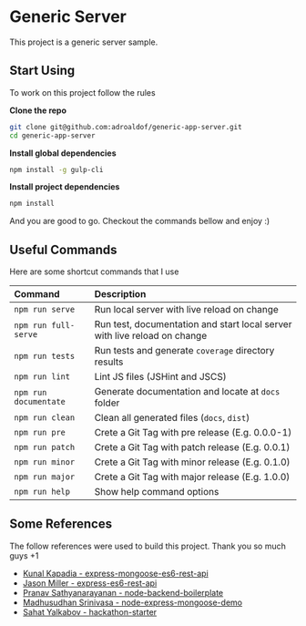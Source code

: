 # Generic Server

This project is a generic server sample.

## Start Using

To work on this project follow the rules

**Clone the repo**
```bash
git clone git@github.com:adroaldof/generic-app-server.git
cd generic-app-server
```

**Install global dependencies**
```bash
npm install -g gulp-cli
```


**Install project dependencies**
```bash
npm install
```

And you are good to go. Checkout the commands bellow and enjoy :)


## Useful Commands

Here are some shortcut commands that I use

| Command | Description |
| :---    | :---        |
| `npm run serve` | Run local server with live reload on change |
| `npm run full-serve` | Run test, documentation and start local server with live reload on change |
| `npm run tests` | Run tests and generate `coverage` directory results |
| `npm run lint` | Lint JS files (JSHint and JSCS) |
| `npm run documentate` | Generate documentation and locate at `docs` folder |
| `npm run clean` | Clean all generated files (`docs`, `dist`) |
| `npm run pre` | Crete a Git Tag with pre release (E.g. 0.0.0-1) |
| `npm run patch` | Crete a Git Tag with patch release (E.g. 0.0.1) |
| `npm run minor` | Crete a Git Tag with minor release (E.g. 0.1.0) |
| `npm run major` | Crete a Git Tag with major release (E.g. 1.0.0) |
| `npm run help` | Show help command options |


## Some References

The follow references were used to build this project. Thank you so much guys +1

- [Kunal Kapadia - express-mongoose-es6-rest-api](https://github.com/KunalKapadia/express-mongoose-es6-rest-api)
- [Jason Miller - express-es6-rest-api](https://github.com/developit/express-es6-rest-api)
- [Pranav Sathyanarayanan - node-backend-boilerplate](https://github.com/PranavSathy/node-backend-boilerplate)
- [Madhusudhan Srinivasa - node-express-mongoose-demo](https://github.com/madhums/node-express-mongoose-demo)
- [Sahat Yalkabov - hackathon-starter](https://github.com/sahat/hackathon-starter)
